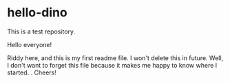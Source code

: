 # hello-dino
This is a test repository.

Hello everyone! 

Riddy here, and this is my first readme file. I won't delete this in future. Well, I don't want to forget this file because it makes me happy to know where I started. 
<each road starts with one step>.
Cheers!
